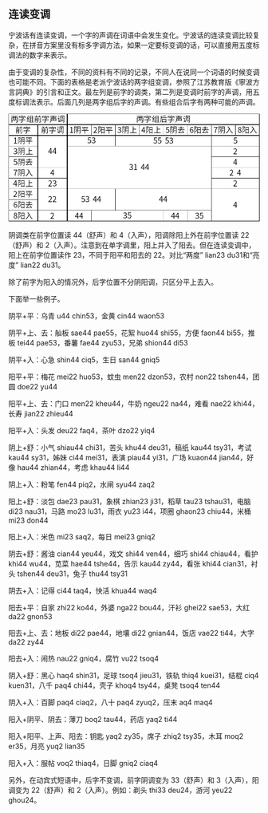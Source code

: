 ## 连读变调

宁波话有连读变调，一个字的声调在词语中会发生变化。宁波话的连读变调比较复杂，在拼音方案里没有标多字调方法，如果一定要标变调的话，可以直接用五度标调法的数字来表示。

由于变调的复杂性，不同的资料有不同的记录，不同人在说同一个词语的时候变调也可能不同。下面的表格是老派宁波话的两字组变调，参照了江苏教育版《寧波方言詞典》的引言和正文。最左列是前字的调类，第二列是变调时前字的声调，用五度标调法表示。后面几列是两字组后字的声调。有些组合后字有两种可能的声调。

![两字组变调](两字组变调.png)

阴调类在前字位置读 44（舒声）和 4（入声），阳调除阳上外在前字位置读 22（舒声）和 2（入声）。注意到在单字调里，阳上并入了阳去。但在连读变调中，阳上在前字位置读作 23，不同于阳平和阳去的 22。对比“两度” lian23 du31和“亮度” lian22 du31。

除了前字为阳入的情况外，后字位置不分阴阳调，只区分平上去入。

下面举一些例子。

阴平+平：乌青 u44 chin53，金黄 cin44 waon53

阴平+上、去：舢板 sae44 pae55，花絮 huo44 shi55，方便 faon44 bi55，推板 tei44 pae53，番薯 fae44 zyu53，兄弟 shion44 di53

阴平+入：心急 shin44 ciq5，生日 san44 gniq5

阳平+平：梅花 mei22 huo53，蚊虫 men22 dzon53，农村 non22 tshen44，团圆 doe22 yu44

阳平+上、去：门口 men22 kheu44，牛奶 ngeu22 na44，难看 nae22 khi44，长寿 jian22 zhieu44

阳平+入：头发 deu22 faq4，茶叶 dzo22 yiq4

阴上+舒：小气 shiau44 chi31，苦头 khu44 deu31，稿纸 kau44 tsy31，考试 kau44 sy31，姊妹 ci44 mei31，表演 piau44 yi31，广场 kuaon44 jian44，好像 hau44 zhian44，考虑 khau44 li44

阴上+入：粉笔 fen44 piq2，水闸 syu44 zaq2

阳上+舒：淡包 dae23 pau31，象棋 zhian23 ji31，稻草 tau23 tshau31，电脑 di23 nau31，马路 mo23 lu31，雨衣 yu23 i44，项圈 ghaon23 chiu44，米桶 mi23 don44

阳上+入：米色 mi23 saq2，每日 mei23 gniq2

阴去+舒：酱油 cian44 yeu44，戏文 shi44 ven44，细巧 shi44 chiau44，看护 khi44 wu44，苋菜 hae44 tshe44，告示 kau44 zy44，看张 khi44 cian31，衬头 tshen44 deu31，兔子 thu44 tsy31

阴去+入：记得 ci44 taq4，快活 khua44 waq4

阳去+平：自家 zhi22 ko44，外婆 nga22 bou44，汗衫 ghei22 sae53，大红 da22 gnon53

阳去+上、去：地板 di22 pae44，地壤 di22 gnian44，饭店 vae22 ti44，大字 da22 zy44

阳去+入：闹热 nau22 gniq4，腐竹 vu22 tsoq4

阴入+舒：黑心 haq4 shin31，足球 tsoq4 jieu31，铁轨 thiq4 kuei31，结棍 ciq4 kuen31，八千 paq4 chi44，壳子 khoq4 tsy44，桌凳 tsoq4 ten44

阴入+入：百脚 paq4 ciaq2，八十 paq4 zyuq2，压末 aq4 maq4

阳入+阴平、阴去：薄刀 boq2 tau44，药店 yaq2 ti44

阳入+阳平、上声、阳去：钥匙 yaq2 zy35，席子 zhiq2 tsy35，木耳 moq2 er35，月亮 yuq2 lian35

阳入+入：服帖 voq2 thiaq4，日脚 gniq2 ciaq4



另外，在动宾式短语中，后字不变调，前字阴调变为 33（舒声）和 3（入声），阳调变为 22（舒声）和 2（入声）。例如：剃头 thi33 deu24，游河 yeu22 ghou24。

